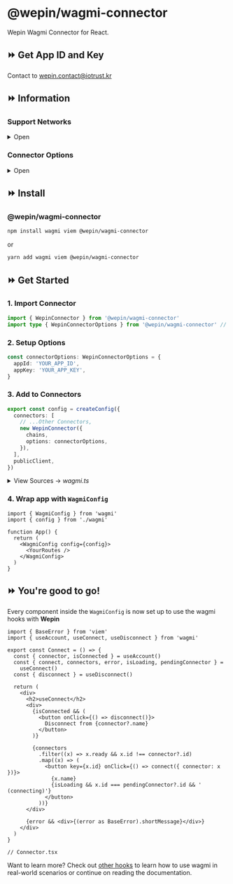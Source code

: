 # @wepin/wagmi-connector

Wepin Wagmi Connector for React.

## ⏩ Get App ID and Key

Contact to wepin.contact@iotrust.kr

## ⏩ Information

### Support Networks

<details>
<summary>Open</summary>

- [WepinProvider Docs](https://www.npmjs.com/package/@wepin/provider)

| Chain ID | Network Name            | Network Variable   |
| -------- | ----------------------- | ------------------ |
| 1        | Ethereum Mainnet        | ethereum           |
| 5        | Ethereum Goerli Testnet | evmeth-goerli      |
| 19       | Songbird Canary Network | evmsongbird        |
| 137      | Polygon Mainnet         | evmpolygon         |
| 1001     | Klaytn Testnet          | klaytn-testnet     |
| 8217     | Klaytn Mainnet          | klaytn             |
| 80001    | Polygon Mumbai          | evmpolygon-testnet |

</details>

### Connector Options

<details>
<summary>Open</summary>

- `appId` \<string>
- `appKey` \<string>
- `defaultChainId` \<number> _optional_
  - **defaultChainId:**
    - Defines the default network that the provider connects to during initialization
    - It defaults to the network of the User's first account.
- `attributes` \<IAttributes> _optional_
  - The `attributes` type extends [`@wepin/types`](https://github.com/WepinWallet/wepin-js-sdk-types) as `IAttributes`
    - **type:**
      - The type of display of widget as wepin is initiated (defalut: 'hide)
        - 'hide' | 'show'
    - **defaultLanguage:**
      - Specifies the language displayed on the widget (default: 'ko')
      - Currently, only 'ko' and 'en' are supported.
    - **defaultCurrency:**
      - Sets the currency displayed on the widget (default: 'KRW').

</details>

## ⏩ Install

### @wepin/wagmi-connector

```bash
npm install wagmi viem @wepin/wagmi-connector
```

or

```bash
yarn add wagmi viem @wepin/wagmi-connector
```

## ⏩ Get Started

### 1. Import Connector

```ts
import { WepinConnector } from '@wepin/wagmi-connector'
import type { WepinConnectorOptions } from '@wepin/wagmi-connector' // ts
```

### 2. Setup Options

```ts
const connectorOptions: WepinConnectorOptions = {
  appId: 'YOUR_APP_ID',
  appKey: 'YOUR_APP_KEY',
}
```

### 3. Add to Connectors

```ts
export const config = createConfig({
  connectors: [
    // ...Other Connectors,
    new WepinConnector({
      chains,
      options: connectorOptions,
    }),
  ],
  publicClient,
})
```

<details>
<summary>View Sources -> <i>wagmi.ts</i></summary>

```ts
import { configureChains, createConfig } from 'wagmi'
import { mainnet, polygon } from 'wagmi/chains'
import { publicProvider } from 'wagmi/providers/public'
import { WepinConnector, WepinConnectorOptions } from '@wepin/wagmi-connector'

const { chains, publicClient } = configureChains(
  [
    mainnet, // 1, ethereum
    polygon, // 137, evmpolygon
  ],
  [publicProvider()],
)

const connectorOptions: WepinConnectorOptions = {
  appId: 'YOUR_APP_ID',
  appKey: 'YOUR_APP_KEY',
}

export const config = createConfig({
  connectors: [
    new WepinConnector({
      chains,
      options: connectorOptions,
    }),
  ],
  publicClient,
})

// wagmi.ts
```

</details>

### 4. Wrap app with `WagmiConfig`

```tsx
import { WagmiConfig } from 'wagmi'
import { config } from './wagmi'

function App() {
  return (
    <WagmiConfig config={config}>
      <YourRoutes />
    </WagmiConfig>
  )
}
```

## ⏩ You're good to go!

Every component inside the `WagmiConfig` is now set up to use the wagmi hooks with **Wepin**

```tsx
import { BaseError } from 'viem'
import { useAccount, useConnect, useDisconnect } from 'wagmi'

export const Connect = () => {
  const { connector, isConnected } = useAccount()
  const { connect, connectors, error, isLoading, pendingConnector } =
    useConnect()
  const { disconnect } = useDisconnect()

  return (
    <div>
      <h2>useConnect</h2>
      <div>
        {isConnected && (
          <button onClick={() => disconnect()}>
            Disconnect from {connector?.name}
          </button>
        )}

        {connectors
          .filter((x) => x.ready && x.id !== connector?.id)
          .map((x) => (
            <button key={x.id} onClick={() => connect({ connector: x })}>
              {x.name}
              {isLoading && x.id === pendingConnector?.id && ' (connecting)'}
            </button>
          ))}
      </div>

      {error && <div>{(error as BaseError).shortMessage}</div>}
    </div>
  )
}

// Connector.tsx
```

Want to learn more? Check out [other hooks](https://wagmi.sh/react/hooks/useAccount) to learn how to use wagmi in real-world scenarios or continue on reading the documentation.
